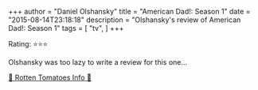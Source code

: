 +++
author = "Daniel Olshansky"
title = "American Dad!: Season 1"
date = "2015-08-14T23:18:18"
description = "Olshansky's review of American Dad!: Season 1"
tags = [
    "tv",
]
+++

Rating: ⭐⭐⭐

Olshansky was too lazy to write a review for this one...

[🍅 Rotten Tomatoes Info 🍅](https://www.rottentomatoes.com//tv/american_dad/s01)